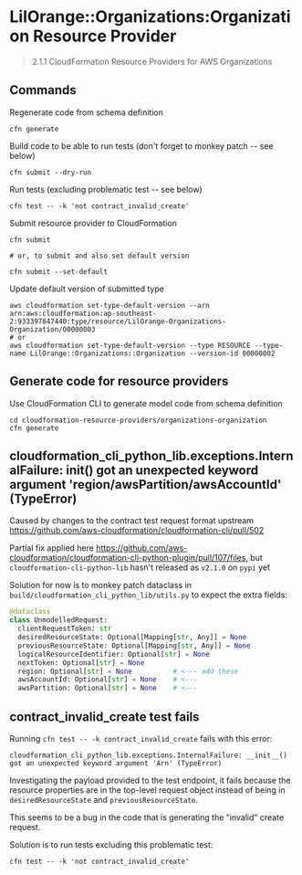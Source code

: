 # LilOrange::Organizations:Organization Resource Provider

> 2.1.1 CloudFormation Resource Providers for AWS Organizations
## Commands

Regenerate code from schema definition

```
cfn generate
```

Build code to be able to run tests (don't forget to monkey patch -- see below)

```
cfn submit --dry-run
```

Run tests (excluding problematic test -- see below)

```
cfn test -- -k 'not contract_invalid_create'
```

Submit resource provider to CloudFormation

```
cfn submit

# or, to submit and also set default version

cfn submit --set-default
```

Update default version of submitted type

```
aws cloudformation set-type-default-version --arn arn:aws:cloudformation:ap-southeast-2:933397847440:type/resource/LilOrange-Organizations-Organization/00000003
# or
aws cloudformation set-type-default-version --type RESOURCE --type-name LilOrange::Organizations::Organization --version-id 00000002 
```

## Generate code for resource providers

Use CloudFormation CLI to generate model code from schema definition
```
cd cloudformation-resource-providers/organizations-organization
cfn generate
```

## cloudformation_cli_python_lib.exceptions.InternalFailure: __init__() got an unexpected keyword argument 'region/awsPartition/awsAccountId' (TypeError)

Caused by changes to the contract test request format upstream https://github.com/aws-cloudformation/cloudformation-cli/pull/502

Partial fix applied here https://github.com/aws-cloudformation/cloudformation-cli-python-plugin/pull/107/files, but `cloudformation-cli-python-lib` hasn't released as `v2.1.0` on `pypi` yet

Solution for now is to monkey patch dataclass in `build/cloudformation_cli_python_lib/utils.py` to expect the extra fields:

```py
@dataclass
class UnmodelledRequest:
  clientRequestToken: str
  desiredResourceState: Optional[Mapping[str, Any]] = None
  previousResourceState: Optional[Mapping[str, Any]] = None
  logicalResourceIdentifier: Optional[str] = None
  nextToken: Optional[str] = None       
  region: Optional[str] = None          # <--- add these
  awsAccountId: Optional[str] = None    # <---
  awsPartition: Optional[str] = None    # <---
```

## contract_invalid_create test fails

Running `cfn test -- -k contract_invalid_create` fails with this error:

```
cloudformation_cli_python_lib.exceptions.InternalFailure: __init__() got an unexpected keyword argument 'Arn' (TypeError)
```

Investigating the payload provided to the test endpoint, it fails because the resource properties are in the top-level request object instead of being in `desiredResourceState` and `previousResourceState`.

This seems to be a bug in the code that is generating the "invalid" create request.

Solution is to run tests excluding this problematic test:

```
cfn test -- -k 'not contract_invalid_create'
```